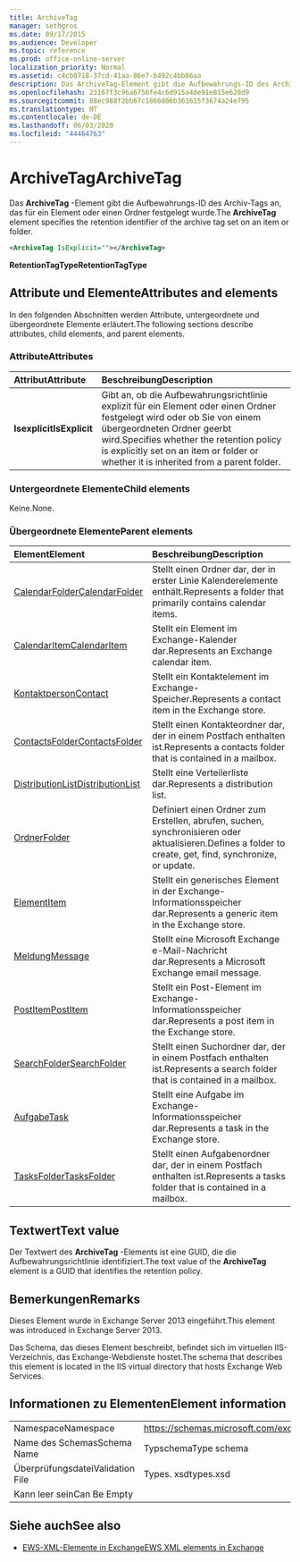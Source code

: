 ```yaml
---
title: ArchiveTag
manager: sethgros
ms.date: 09/17/2015
ms.audience: Developer
ms.topic: reference
ms.prod: office-online-server
localization_priority: Normal
ms.assetid: c4cb0718-37cd-41aa-86e7-b492c4bb86aa
description: Das ArchiveTag-Element gibt die Aufbewahrungs-ID des Archiv-Tags an, das für ein Element oder einen Ordner festgelegt wurde.
ms.openlocfilehash: 23167f3c96a6756fe4c6d915a4de91e815e620d9
ms.sourcegitcommit: 88ec988f2bb67c1866d06b361615f3674a24e795
ms.translationtype: MT
ms.contentlocale: de-DE
ms.lasthandoff: 06/03/2020
ms.locfileid: "44464763"
---
```

# <a name="archivetag"></a><span data-ttu-id="b6cd6-103">ArchiveTag</span><span class="sxs-lookup"><span data-stu-id="b6cd6-103">ArchiveTag</span></span>

<span data-ttu-id="b6cd6-104">Das **ArchiveTag** -Element gibt die Aufbewahrungs-ID des Archiv-Tags an, das für ein Element oder einen Ordner festgelegt wurde.</span><span class="sxs-lookup"><span data-stu-id="b6cd6-104">The **ArchiveTag** element specifies the retention identifier of the archive tag set on an item or folder.</span></span> 
  
```XML
<ArchiveTag IsExplicit=""></ArchiveTag>
```

 <span data-ttu-id="b6cd6-105">**RetentionTagType**</span><span class="sxs-lookup"><span data-stu-id="b6cd6-105">**RetentionTagType**</span></span>
## <a name="attributes-and-elements"></a><span data-ttu-id="b6cd6-106">Attribute und Elemente</span><span class="sxs-lookup"><span data-stu-id="b6cd6-106">Attributes and elements</span></span>

<span data-ttu-id="b6cd6-107">In den folgenden Abschnitten werden Attribute, untergeordnete und übergeordnete Elemente erläutert.</span><span class="sxs-lookup"><span data-stu-id="b6cd6-107">The following sections describe attributes, child elements, and parent elements.</span></span>
  
### <a name="attributes"></a><span data-ttu-id="b6cd6-108">Attribute</span><span class="sxs-lookup"><span data-stu-id="b6cd6-108">Attributes</span></span>

|<span data-ttu-id="b6cd6-109">**Attribut**</span><span class="sxs-lookup"><span data-stu-id="b6cd6-109">**Attribute**</span></span>|<span data-ttu-id="b6cd6-110">**Beschreibung**</span><span class="sxs-lookup"><span data-stu-id="b6cd6-110">**Description**</span></span>|
|:-----|:-----|
|<span data-ttu-id="b6cd6-111">**Isexplicit**</span><span class="sxs-lookup"><span data-stu-id="b6cd6-111">**IsExplicit**</span></span> <br/> |<span data-ttu-id="b6cd6-112">Gibt an, ob die Aufbewahrungsrichtlinie explizit für ein Element oder einen Ordner festgelegt wird oder ob Sie von einem übergeordneten Ordner geerbt wird.</span><span class="sxs-lookup"><span data-stu-id="b6cd6-112">Specifies whether the retention policy is explicitly set on an item or folder or whether it is inherited from a parent folder.</span></span>  <br/> |
   
### <a name="child-elements"></a><span data-ttu-id="b6cd6-113">Untergeordnete Elemente</span><span class="sxs-lookup"><span data-stu-id="b6cd6-113">Child elements</span></span>

<span data-ttu-id="b6cd6-114">Keine.</span><span class="sxs-lookup"><span data-stu-id="b6cd6-114">None.</span></span>
  
### <a name="parent-elements"></a><span data-ttu-id="b6cd6-115">Übergeordnete Elemente</span><span class="sxs-lookup"><span data-stu-id="b6cd6-115">Parent elements</span></span>

|<span data-ttu-id="b6cd6-116">**Element**</span><span class="sxs-lookup"><span data-stu-id="b6cd6-116">**Element**</span></span>|<span data-ttu-id="b6cd6-117">**Beschreibung**</span><span class="sxs-lookup"><span data-stu-id="b6cd6-117">**Description**</span></span>|
|:-----|:-----|
|[<span data-ttu-id="b6cd6-118">CalendarFolder</span><span class="sxs-lookup"><span data-stu-id="b6cd6-118">CalendarFolder</span></span>](calendarfolder.md) <br/> |<span data-ttu-id="b6cd6-119">Stellt einen Ordner dar, der in erster Linie Kalenderelemente enthält.</span><span class="sxs-lookup"><span data-stu-id="b6cd6-119">Represents a folder that primarily contains calendar items.</span></span>  <br/> |
|[<span data-ttu-id="b6cd6-120">CalendarItem</span><span class="sxs-lookup"><span data-stu-id="b6cd6-120">CalendarItem</span></span>](calendaritem.md) <br/> |<span data-ttu-id="b6cd6-121">Stellt ein Element im Exchange-Kalender dar.</span><span class="sxs-lookup"><span data-stu-id="b6cd6-121">Represents an Exchange calendar item.</span></span>  <br/> |
|[<span data-ttu-id="b6cd6-122">Kontaktperson</span><span class="sxs-lookup"><span data-stu-id="b6cd6-122">Contact</span></span>](contact.md) <br/> |<span data-ttu-id="b6cd6-123">Stellt ein Kontaktelement im Exchange-Speicher.</span><span class="sxs-lookup"><span data-stu-id="b6cd6-123">Represents a contact item in the Exchange store.</span></span>  <br/> |
|[<span data-ttu-id="b6cd6-124">ContactsFolder</span><span class="sxs-lookup"><span data-stu-id="b6cd6-124">ContactsFolder</span></span>](contactsfolder.md) <br/> |<span data-ttu-id="b6cd6-125">Stellt einen Kontakteordner dar, der in einem Postfach enthalten ist.</span><span class="sxs-lookup"><span data-stu-id="b6cd6-125">Represents a contacts folder that is contained in a mailbox.</span></span>  <br/> |
|[<span data-ttu-id="b6cd6-126">DistributionList</span><span class="sxs-lookup"><span data-stu-id="b6cd6-126">DistributionList</span></span>](distributionlist.md) <br/> |<span data-ttu-id="b6cd6-127">Stellt eine Verteilerliste dar.</span><span class="sxs-lookup"><span data-stu-id="b6cd6-127">Represents a distribution list.</span></span>  <br/> |
|[<span data-ttu-id="b6cd6-128">Ordner</span><span class="sxs-lookup"><span data-stu-id="b6cd6-128">Folder</span></span>](folder.md) <br/> |<span data-ttu-id="b6cd6-129">Definiert einen Ordner zum Erstellen, abrufen, suchen, synchronisieren oder aktualisieren.</span><span class="sxs-lookup"><span data-stu-id="b6cd6-129">Defines a folder to create, get, find, synchronize, or update.</span></span>  <br/> |
|[<span data-ttu-id="b6cd6-130">Element</span><span class="sxs-lookup"><span data-stu-id="b6cd6-130">Item</span></span>](item.md) <br/> |<span data-ttu-id="b6cd6-131">Stellt ein generisches Element in der Exchange-Informationsspeicher dar.</span><span class="sxs-lookup"><span data-stu-id="b6cd6-131">Represents a generic item in the Exchange store.</span></span>  <br/> |
|[<span data-ttu-id="b6cd6-132">Meldung</span><span class="sxs-lookup"><span data-stu-id="b6cd6-132">Message</span></span>](message-ex15websvcsotherref.md) <br/> |<span data-ttu-id="b6cd6-133">Stellt eine Microsoft Exchange e-Mail-Nachricht dar.</span><span class="sxs-lookup"><span data-stu-id="b6cd6-133">Represents a Microsoft Exchange email message.</span></span>  <br/> |
|[<span data-ttu-id="b6cd6-134">PostItem</span><span class="sxs-lookup"><span data-stu-id="b6cd6-134">PostItem</span></span>](postitem.md) <br/> |<span data-ttu-id="b6cd6-135">Stellt ein Post-Element im Exchange-Informationsspeicher dar.</span><span class="sxs-lookup"><span data-stu-id="b6cd6-135">Represents a post item in the Exchange store.</span></span>  <br/> |
|[<span data-ttu-id="b6cd6-136">SearchFolder</span><span class="sxs-lookup"><span data-stu-id="b6cd6-136">SearchFolder</span></span>](searchfolder.md) <br/> |<span data-ttu-id="b6cd6-137">Stellt einen Suchordner dar, der in einem Postfach enthalten ist.</span><span class="sxs-lookup"><span data-stu-id="b6cd6-137">Represents a search folder that is contained in a mailbox.</span></span>  <br/> |
|[<span data-ttu-id="b6cd6-138">Aufgabe</span><span class="sxs-lookup"><span data-stu-id="b6cd6-138">Task</span></span>](task.md) <br/> |<span data-ttu-id="b6cd6-139">Stellt eine Aufgabe im Exchange-Informationsspeicher dar.</span><span class="sxs-lookup"><span data-stu-id="b6cd6-139">Represents a task in the Exchange store.</span></span>  <br/> |
|[<span data-ttu-id="b6cd6-140">TasksFolder</span><span class="sxs-lookup"><span data-stu-id="b6cd6-140">TasksFolder</span></span>](tasksfolder.md) <br/> |<span data-ttu-id="b6cd6-141">Stellt einen Aufgabenordner dar, der in einem Postfach enthalten ist.</span><span class="sxs-lookup"><span data-stu-id="b6cd6-141">Represents a tasks folder that is contained in a mailbox.</span></span>  <br/> |
   
## <a name="text-value"></a><span data-ttu-id="b6cd6-142">Textwert</span><span class="sxs-lookup"><span data-stu-id="b6cd6-142">Text value</span></span>

<span data-ttu-id="b6cd6-143">Der Textwert des **ArchiveTag** -Elements ist eine GUID, die die Aufbewahrungsrichtlinie identifiziert.</span><span class="sxs-lookup"><span data-stu-id="b6cd6-143">The text value of the **ArchiveTag** element is a GUID that identifies the retention policy.</span></span> 
  
## <a name="remarks"></a><span data-ttu-id="b6cd6-144">Bemerkungen</span><span class="sxs-lookup"><span data-stu-id="b6cd6-144">Remarks</span></span>

<span data-ttu-id="b6cd6-145">Dieses Element wurde in Exchange Server 2013 eingeführt.</span><span class="sxs-lookup"><span data-stu-id="b6cd6-145">This element was introduced in Exchange Server 2013.</span></span>
  
<span data-ttu-id="b6cd6-146">Das Schema, das dieses Element beschreibt, befindet sich im virtuellen IIS-Verzeichnis, das Exchange-Webdienste hostet.</span><span class="sxs-lookup"><span data-stu-id="b6cd6-146">The schema that describes this element is located in the IIS virtual directory that hosts Exchange Web Services.</span></span>
  
## <a name="element-information"></a><span data-ttu-id="b6cd6-147">Informationen zu Elementen</span><span class="sxs-lookup"><span data-stu-id="b6cd6-147">Element information</span></span>

|||
|:-----|:-----|
|<span data-ttu-id="b6cd6-148">Namespace</span><span class="sxs-lookup"><span data-stu-id="b6cd6-148">Namespace</span></span>  <br/> |https://schemas.microsoft.com/exchange/services/2006/types  <br/> |
|<span data-ttu-id="b6cd6-149">Name des Schemas</span><span class="sxs-lookup"><span data-stu-id="b6cd6-149">Schema Name</span></span>  <br/> |<span data-ttu-id="b6cd6-150">Typschema</span><span class="sxs-lookup"><span data-stu-id="b6cd6-150">Type schema</span></span>  <br/> |
|<span data-ttu-id="b6cd6-151">Überprüfungsdatei</span><span class="sxs-lookup"><span data-stu-id="b6cd6-151">Validation File</span></span>  <br/> |<span data-ttu-id="b6cd6-152">Types. xsd</span><span class="sxs-lookup"><span data-stu-id="b6cd6-152">types.xsd</span></span>  <br/> |
|<span data-ttu-id="b6cd6-153">Kann leer sein</span><span class="sxs-lookup"><span data-stu-id="b6cd6-153">Can Be Empty</span></span>  <br/> ||
   
## <a name="see-also"></a><span data-ttu-id="b6cd6-154">Siehe auch</span><span class="sxs-lookup"><span data-stu-id="b6cd6-154">See also</span></span>

- [<span data-ttu-id="b6cd6-155">EWS-XML-Elemente in Exchange</span><span class="sxs-lookup"><span data-stu-id="b6cd6-155">EWS XML elements in Exchange</span></span>](ews-xml-elements-in-exchange.md)


